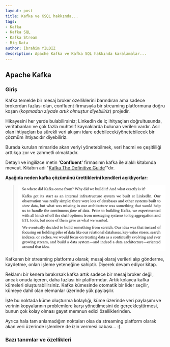 ```yaml
---
layout: post
title: Kafka ve KSQL hakkında...
tags: 
- Kafka 
- Kafka SQL 
- Kafka Stream 
- Big Data
author: İbrahim YILDIZ
description: Apache Kafka ve Kafka SQL hakkında karalamalar...
---
```


## Apache Kafka 

### Giriş

Kafka temelde bir mesaj broker özelliklerini barındıran ama sadece brokerdan fazlası olan, confluent firmasıyla bir streaming platformuna doğru koşan (*koşmadan ziyade artık olmuştur diyebiliriz*) projedir.

Hikayesini her yerde bulabilirsiniz; LinkedIn de iç ihityaçları doğrultusunda, veritabanları ve çok fazla muhtelif kaynaklarda bulunan verileri vardır. Asıl olan ihtiyaçları bu sürekli veri akışını idare edebilecek/yönetebilecek bir çözmüm ihtiyacıdır diyebiliriz. 

Burada kurulan mimaride akan veriyi yönetebilmek, veri hacmi ve çeşitliliği arttıkça zor ve zahmetli olmaktadır.

Detaylı ve ingilizce metin '**Confluent**' firmasının kafka ile alaklı kitabında mevcut. Kitabın adı "[Kafka The Definitive Guide][1]"'dır. 

**Aşağıda neden kafka çözümünü ürettiklerini kendileri açıklıyorlar:** 

> ![about_kafka_and_ksql_img_1.png](/images/about_kafka_and_ksql_img_1.png)


Kafkanın bir streaming platformu olarak; mesaj olaraj verileri alıp gönderme, kaydetme, onları işleme yeteneğine sahiptir. Diyerek devam ediyor kitap.


Reklamı bir kenera bırakırsak kafka artık sadece bir mesaj broker değil, ancak onuda içeren, daha fazlası bir platformdur. Artık kolayca kafka kümeleri oluşturabilirsiniz. Kafka kümesinde otomatik bir lider seçilir, kümeye dahil olan elemanlar üzerinde yük paylaşılır. 

İşte bu noktada küme oluşturma kolaylığı, küme üzerinde veri paylaşımı ve verinin kopyalarının problemlere karşı yönetilmesini de gerçekleşttirmesi, bunun çok kolay olması gayet memnun edici özelliklerinden.

Ayrıca hala tam anlamadığım noktaları olsa da streaming platform olarak akan veri üzerinde işlemlere de izin vermesi cabası... :). 

### Bazı tanımlar ve özellikleri














[1]: https://www.confluent.io/resources/kafka-the-definitive-guide/ "Kafka The Definitive Guide"